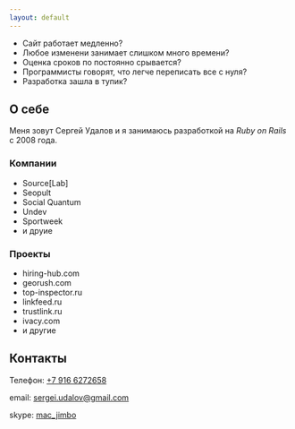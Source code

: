 ```yaml
---
layout: default
---
```


* Сайт работает медленно?
* Любое изменени занимает слишком много времени?
* Оценка сроков по постоянно срывается?
* Программисты говорят, что легче переписать все с нуля?
* Разработка зашла в тупик?

## О себе

Меня зовут Сергей Удалов и я занимаюсь разработкой на *Ruby on Rails* с 2008 года.

### Компании

* Source[Lab]
* Seopult
* Social Quantum
* Undev
* Sportweek
* и друие

### Проекты

* hiring-hub.com
* georush.com
* top-inspector.ru
* linkfeed.ru
* trustlink.ru
* ivacy.com
* и другие


## Контакты

Телефон: <a href='tel:79166272658'>+7 916 6272658</a>

email: <a href='mailto:sergei.udalov@gmail.com'>sergei.udalov@gmail.com</a>

skype: <a href='skype:mac_jimbo?call'>mac_jimbo</a>


